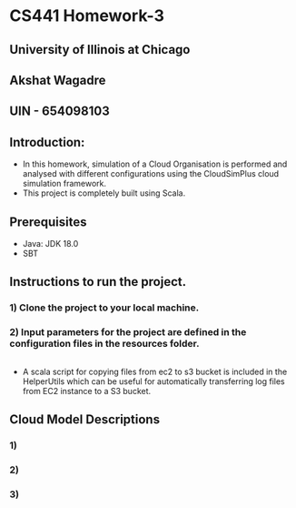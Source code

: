 # CS441 Homework-3
## University of Illinois at Chicago
## Akshat Wagadre
## UIN - 654098103

## Introduction:
* In this homework, simulation of a Cloud Organisation is performed and analysed with different configurations
  using the CloudSimPlus cloud simulation framework.
* This project is completely built using Scala.


## Prerequisites
* Java: JDK 18.0
* SBT


## Instructions to run the project.
### 1) Clone the project to your local machine.
### 2) Input parameters for the project are defined in the configuration files in the resources folder.
```

```


* A scala script for copying files from ec2 to s3 bucket is included in the HelperUtils which can be useful for automatically transferring log files from EC2 instance to a S3 bucket.

## Cloud Model Descriptions
### 1)
### 2)
### 3)